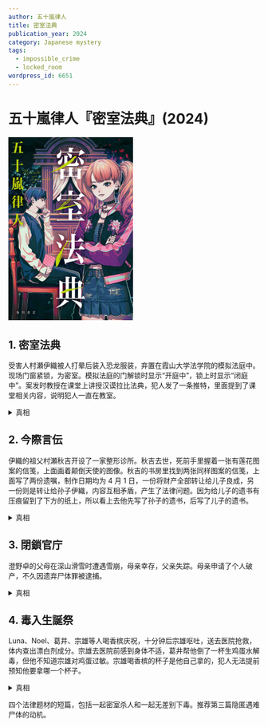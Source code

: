```yaml
---
author: 五十嵐律人
title: 密室法典
publication_year: 2024
category: Japanese mystery
tags:
  - impossible_crime
  - locked_room
wordpress_id: 6651
---
```


# 五十嵐律人『密室法典』(2024)

<img src=images/2024_cover.jpg width=250/>

## 1. 密室法典

受害人村瀬伊織被人打晕后装入恐龙服装，弃置在霞山大学法学院的模拟法庭中。现场门窗紧锁，为密室。模拟法庭的门解锁时显示“开庭中”，锁上时显示“闭庭中”。案发时教授在课堂上讲授汉谟拉比法典，犯人发了一条推特，里面提到了课堂相关内容，说明犯人一直在教室。

<details><summary>真相</summary>
犯人打晕受害人，放入模拟法庭，给扫地机器人设了定时功能之后离开。机器人按时发动，拉铁丝转动门把手制造出密室，铁丝事后被机器人吸走。
</details>

## 2. 今際言伝

伊織的祖父村瀬秋吉开设了一家整形诊所。秋吉去世，死前手里握着一张有莲花图案的信笺，上面画着颠倒天使的图像。秋吉的书房里找到两张同样图案的信笺，上面写了两份遗嘱，制作日期均为 4 月 1 日，一份将财产全部转让给儿子良成，另一份则是转让给孙子伊織，内容互相矛盾，产生了法律问题。因为给儿子的遗书有压痕留到了下方的纸上，所以看上去他先写了孙子的遗书，后写了儿子的遗书。

<details><summary>真相</summary>
良成在医院项目中加入“无创产前染色体检测”，引发患者流产。秋吉当着良成的面写了两份遗书，要求他将项目取消，不然便把遗产留给伊織。秋吉给患者写了道歉信却被退回，后来被良成拿走隐藏。秋吉死前握着的信笺是患者给他的信，颠倒的天使代表“失去的宝宝”。
</details>

## 3. 閉鎖官庁

澄野卓的父母在深山滑雪时遭遇雪崩，母亲幸存，父亲失踪。母亲申请了个人破产，不久因遗弃尸体罪被逮捕。

<details><summary>真相</summary>
澄野的父母背负着巨额债务，同时却还购买了黄金地产。二人原计划让妻子破产，保留丈夫的财产。澄野父亲在雪崩中身亡，如果母亲要继承他的遗产，必须先用遗产还清债务，所以母亲将父亲尸体藏匿，争取到时间完成破产申请，再继承遗产。
</details>

## 4. 毒入生誕祭

Luna、Noel、葛井、宗雄等人喝香槟庆祝，十分钟后宗雄呕吐，送去医院抢救，体内查出漂白剂成分。宗雄去医院前感到身体不适，葛井帮他倒了一杯生鸡蛋水解毒，但他不知道宗雄对鸡蛋过敏。宗雄喝香槟的杯子是他自己拿的，犯人无法提前预知他要拿哪一个杯子。

<details><summary>真相</summary>
葛井在香槟杯子底部的食用色素中故意掺入了鸡蛋粉，导致宗雄过敏，其他人喝了都没事。葛井在玻璃杯中加入漂白剂，隐藏鸡蛋过敏的事实。表面看来宗雄先食用了漂白剂，后食用了鸡蛋，但其实是反过来。
</details>

四个法律题材的短篇，包括一起密室杀人和一起无差别下毒。推荐第三篇隐匿遇难尸体的动机。